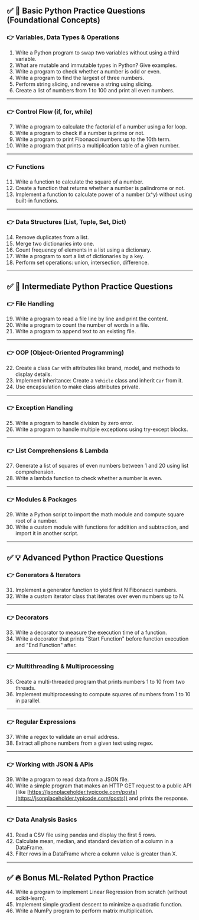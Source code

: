 ## ✅ **🔰 Basic Python Practice Questions (Foundational Concepts)**

### 👉 Variables, Data Types & Operations

1. Write a Python program to swap two variables without using a third variable.
2. What are mutable and immutable types in Python? Give examples.
3. Write a program to check whether a number is odd or even.
4. Write a program to find the largest of three numbers.
5. Perform string slicing, and reverse a string using slicing.
6. Create a list of numbers from 1 to 100 and print all even numbers.

---

### 👉 Control Flow (if, for, while)

7. Write a program to calculate the factorial of a number using a for loop.
8. Write a program to check if a number is prime or not.
9. Write a program to print Fibonacci numbers up to the 10th term.
10. Write a program that prints a multiplication table of a given number.

---

### 👉 Functions

11. Write a function to calculate the square of a number.
12. Create a function that returns whether a number is palindrome or not.
13. Implement a function to calculate power of a number (x^y) without using built-in functions.

---

### 👉 Data Structures (List, Tuple, Set, Dict)

14. Remove duplicates from a list.
15. Merge two dictionaries into one.
16. Count frequency of elements in a list using a dictionary.
17. Write a program to sort a list of dictionaries by a key.
18. Perform set operations: union, intersection, difference.

---

## ✅ **🚀 Intermediate Python Practice Questions**

### 👉 File Handling

19. Write a program to read a file line by line and print the content.
20. Write a program to count the number of words in a file.
21. Write a program to append text to an existing file.

---

### 👉 OOP (Object-Oriented Programming)

22. Create a class `Car` with attributes like brand, model, and methods to display details.
23. Implement inheritance: Create a `Vehicle` class and inherit `Car` from it.
24. Use encapsulation to make class attributes private.

---

### 👉 Exception Handling

25. Write a program to handle division by zero error.
26. Write a program to handle multiple exceptions using try-except blocks.

---

### 👉 List Comprehensions & Lambda

27. Generate a list of squares of even numbers between 1 and 20 using list comprehension.
28. Write a lambda function to check whether a number is even.

---

### 👉 Modules & Packages

29. Write a Python script to import the math module and compute square root of a number.
30. Write a custom module with functions for addition and subtraction, and import it in another script.

---

## ✅ **💡 Advanced Python Practice Questions**

### 👉 Generators & Iterators

31. Implement a generator function to yield first N Fibonacci numbers.
32. Write a custom iterator class that iterates over even numbers up to N.

---

### 👉 Decorators

33. Write a decorator to measure the execution time of a function.
34. Write a decorator that prints "Start Function" before function execution and "End Function" after.

---

### 👉 Multithreading & Multiprocessing

35. Create a multi-threaded program that prints numbers 1 to 10 from two threads.
36. Implement multiprocessing to compute squares of numbers from 1 to 10 in parallel.

---

### 👉 Regular Expressions

37. Write a regex to validate an email address.
38. Extract all phone numbers from a given text using regex.

---

### 👉 Working with JSON & APIs

39. Write a program to read data from a JSON file.
40. Write a simple program that makes an HTTP GET request to a public API (like [https://jsonplaceholder.typicode.com/posts](https://jsonplaceholder.typicode.com/posts)) and prints the response.

---

### 👉 Data Analysis Basics

41. Read a CSV file using pandas and display the first 5 rows.
42. Calculate mean, median, and standard deviation of a column in a DataFrame.
43. Filter rows in a DataFrame where a column value is greater than X.

---

## ✅ **🔥 Bonus ML-Related Python Practice**

44. Write a program to implement Linear Regression from scratch (without scikit-learn).
45. Implement simple gradient descent to minimize a quadratic function.
46. Write a NumPy program to perform matrix multiplication.
